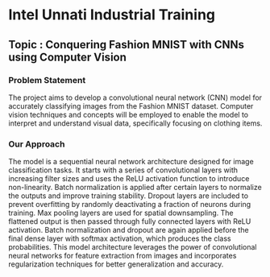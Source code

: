 # Intel Unnati Industrial Training
## Topic : Conquering Fashion MNIST with CNNs using Computer Vision

### Problem Statement
The project aims to develop a convolutional neural network (CNN) model for accurately classifying images from the Fashion MNIST dataset. Computer vision techniques and concepts will be employed to enable the model to interpret and understand visual data, specifically focusing on clothing items.

### Our Approach
The model is a sequential neural network architecture designed for image classification tasks. It starts with a series of convolutional layers with increasing filter sizes and uses the ReLU activation function to introduce non-linearity. Batch normalization is applied after certain layers to normalize the outputs and improve training stability. Dropout layers are included to prevent overfitting by randomly deactivating a fraction of neurons during training. Max pooling layers are used for spatial downsampling. The flattened output is then passed through fully connected layers with ReLU activation. Batch normalization and dropout are again applied before the final dense layer with softmax activation, which produces the class probabilities. This model architecture leverages the power of convolutional neural networks for feature extraction from images and incorporates regularization techniques for better generalization and accuracy.
